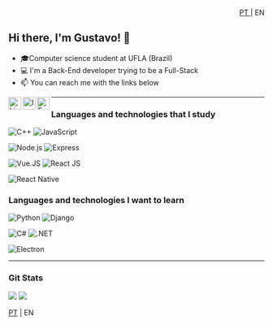  <p style="text-align:right"> <a href="https://github.com/GustavoRFS/GustavoRFS/blob/main/README.md">PT </a>| EN </p>

## Hi there, I'm Gustavo! 👋

- 🎓Computer science student at UFLA (Brazil)
- 💻 I'm a Back-End developer trying to be a Full-Stack
- 📫 You can reach me with the links below

<a target="_blank" href="https://www.linkedin.com/in/GustavoRFS/">
  <img align="left" alt="LinkedIN" width="25px" src="https://logospng.org/download/linkedin/logo-linkedin-icon-2048.png" />
<a target="_blank" href="https://www.instagram.com/garnstavo">
  <img align="left" alt="Instagram" width="25px" src="https://upload.wikimedia.org/wikipedia/commons/thumb/e/e7/Instagram_logo_2016.svg/1200px-Instagram_logo_2016.svg.png" />
</a>
<a target="_blank" href="mailto:gustavoribeiro.ribeiro1@gmail.com">
  <img align="left" alt="E-mail" width="25px" src="https://logodownload.org/wp-content/uploads/2018/03/gmail-logo-16.png" />
</a>

---

### Languages and technologies that I study

![C++](https://img.shields.io/badge/-C++-333?style=for-the-badge&logo=c%2B%2B)
![JavaScript](https://img.shields.io/badge/-Javascript-333?style=for-the-badge&logo=javascript)

![Node.js](https://img.shields.io/badge/-Node.js-333?style=for-the-badge&logo=node.js)
![Express](https://img.shields.io/badge/-ExpressJS-333?style=for-the-badge&logo=express)

![Vue.JS](https://img.shields.io/badge/-Vue.js-333?style=for-the-badge&logo=vue.js)
![React JS](https://img.shields.io/badge/-React-333?style=for-the-badge&logo=react)

![React Native](https://img.shields.io/badge/-React%20Native-333?style=for-the-badge&logo=react)

### Languages and technologies I want to learn

![Python](https://img.shields.io/badge/-Python-333?style=for-the-badge&logo=python)
![Django](https://img.shields.io/badge/-Django-333?style=for-the-badge&logo=django)

![C#](https://img.shields.io/badge/-C%23-333?style=for-the-badge&logo=C-sharp)
![.NET](https://img.shields.io/badge/-.NET-333?style=for-the-badge&logo=.net)

![Electron](https://img.shields.io/badge/-Electron-333?style=for-the-badge&logo=electron)

---

### Git Stats

![](https://github-readme-stats.vercel.app/api?username=GustavoRFS&show_icons=true&theme=blueberry)
![](https://github-readme-stats.vercel.app/api/top-langs/?username=GustavoRFS&layout=compact&theme=blueberry)

[PT](https://github.com/GustavoRFS/GustavoRFS/blob/main/README.md) | EN
